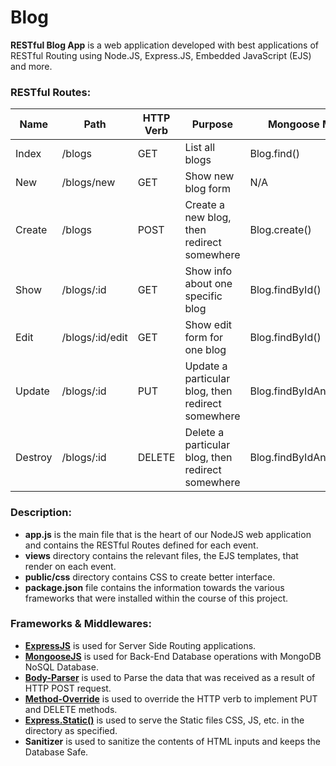 # Blog

**RESTful Blog App** is a web application developed with best applications of RESTful Routing using Node.JS, Express.JS, Embedded JavaScript (EJS) and more.

### RESTful Routes:

| Name    | Path            | HTTP Verb | Purpose                                           | Mongoose Method          |
| ------- | --------------- | --------- | ------------------------------------------------- | ------------------------ |
| Index   | /blogs          | GET       | List all blogs                                    | Blog.find()              |
| New     | /blogs/new      | GET       | Show new blog form                                | N/A                      |
| Create  | /blogs          | POST      | Create a new blog, then redirect somewhere        | Blog.create()            |
| Show    | /blogs/:id      | GET       | Show info about one specific blog                 | Blog.findById()          |
| Edit    | /blogs/:id/edit | GET       | Show edit form for one blog                       | Blog.findById()          |
| Update  | /blogs/:id      | PUT       | Update a particular blog, then redirect somewhere | Blog.findByIdAndUpdate() |
| Destroy | /blogs/:id      | DELETE    | Delete a particular blog, then redirect somewhere | Blog.findByIdAndRemove() |

### Description:

* **app.js** is the main file that is the heart of our NodeJS web application and contains the RESTful Routes defined for each event.
* **views** directory contains the relevant files, the EJS templates, that render on each event.
* **public/css** directory contains CSS to create better interface.
* **package.json** file contains the information towards the various frameworks that were installed within the course of this project.

### Frameworks & Middlewares:

* **[ExpressJS](https://expressjs.com/)** is used for Server Side Routing applications.
* **[MongooseJS](http://mongoosejs.com/)** is used for Back-End Database operations with MongoDB NoSQL Database.
* **[Body-Parser](https://github.com/expressjs/body-parser/)** is used to Parse the data that was received as a result of HTTP POST request.
* **[Method-Override](https://github.com/expressjs/method-override)** is used to override the HTTP verb to implement PUT and DELETE methods.
* **[Express.Static()](https://expressjs.com/en/starter/static-files.html)** is used to serve the Static files CSS, JS, etc. in the directory as specified.
* **Sanitizer** is used to sanitize the contents of HTML inputs and keeps the Database Safe.